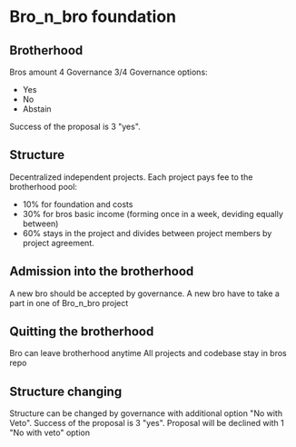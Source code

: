 # Bro_n_bro foundation

## Brotherhood

Bros amount 4
Governance 3/4
Governance options:

- Yes
- No
- Abstain

Success of the proposal is 3 "yes".

## Structure

Decentralized independent projects.
Each project pays fee to the brotherhood pool:

- 10% for foundation and costs
- 30% for bros basic income (forming once in a week, deviding equally between)
- 60% stays in the project and divides between project members by project agreement.

## Admission into the brotherhood

A new bro should be accepted by governance.
A new bro have to take a part in one of Bro_n_bro project

## Quitting the brotherhood

Bro can leave brotherhood anytime
All projects and codebase stay in bros repo

## Structure changing

Structure can be changed by governance with additional option "No with Veto". 
Success of the proposal is 3 "yes".
Proposal will be declined with 1 "No with veto" option

